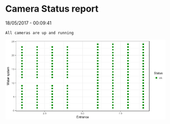 Camera Status report
================
18/05/2017 - 00:09:41

    All cameras are up and running

![](camreport_files/figure-markdown_github/unnamed-chunk-2-1.png)
